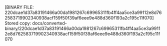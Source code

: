 [BINARY FILE: 220dcae1d37a83191466a00da1981267c69965311fb4ff4aa5ce3a99112e8d762583719902340938acf159f50f39af6eee9e488d360f193a2c195c11f070]
Stored copy: docs/converted-binary/220dcae1d37a83191466a00da1981267c69965311fb4ff4aa5ce3a99112e8d762583719902340938acf159f50f39af6eee9e488d360f193a2c195c11f070

